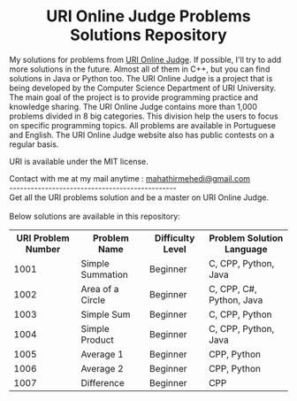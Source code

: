 <h1 align = "center"> URI Online Judge Problems Solutions Repository </h1>
<p>My solutions for problems from <a href="https://www.urionlinejudge.com.br/judge/en">URI Online Judge</a>. If possible, I'll try to add more solutions in the future. Almost all of them in C++, but you can find solutions in Java or Python too.
The URI Online Judge is a project that is being developed by the Computer Science Department of URI University. The main goal of the project is to provide programming practice and knowledge sharing. The URI Online Judge contains more than 1,000 problems divided in 8 big categories. This division help the users to focus on specific programming topics. All problems are available in Portuguese and English. The URI Online Judge website also has public contests on a regular basis.</p>
  
<p>URI is available under the MIT license.</p>

Contact with me at my mail anytime : mahathirmehedi@gmail.com <br />
-----------------------------------------------<br />
Get all the URI problems solution and be a master on URI Online Judge.<br /><br />
Below solutions are available in this repository:<br />

<table class="table table-responsive">

<tr>
<th>URI Problem Number</th>
<th>Problem Name </th>
<th>Difficulty Level</th>
<th>Problem Solution Language</th>
</tr>

<tr>
<td>1001</td>
<td>Simple Summation</td>
<td>Beginner</td>
<td>C, CPP, Python, Java</td>
</tr>

<tr>
<td>1002</td>
<td>Area of a Circle</td>
<td>Beginner</td>
<td>C, CPP, C#, Python, Java</td>
</tr>

<tr>
<td>1003</td>
<td>Simple Sum</td>
<td>Beginner</td>
<td>C, CPP, Python</td>
</tr>

<tr>
<td>1004</td>
<td>Simple Product</td>
<td>Beginner</td>
<td>C, CPP, Python, Java</td>
</tr>

<tr>
<td>1005</td>
<td>Average 1</td>
<td>Beginner</td>
<td>CPP, Python</td>
</tr>

<tr>
<td>1006</td>
<td>Average 2</td>
<td>Beginner</td>
<td>CPP, Python</td>
</tr>

<tr>
<td>1007</td>
<td>Difference</td>
<td>Beginner</td>
<td>CPP</td>
</tr>
